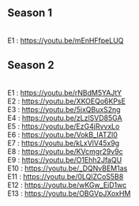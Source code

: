 ## Season 1
<br/> E1    : https://youtu.be/mEnHFfpeLUQ

## Season 2
<br/> E1    : https://youtu.be/rNBdM5YAJtY
<br/> E2    : https://youtu.be/XKOEQo6KPsE
<br/> E3    : https://youtu.be/5jxQBuxS2ng
<br/> E4    : https://youtu.be/zLzlSVD85GA
<br/> E5    : https://youtu.be/EzG4jRvvxLo
<br/> E6    : https://youtu.be/VokB_IATZl0
<br/> E7    : https://youtu.be/kLxVlV45x9g
<br/> E8    : https://youtu.be/KVcmgr29v9c
<br/> E9    : https://youtu.be/O1Ehh2JfaQU
<br/> E10   : https://youtu.be/_DQNvBEM1as
<br/> E11   : https://youtu.be/0LQlZCoS5B8
<br/> E12   : https://youtu.be/wKGw_EjD1wc
<br/> E13   : https://youtu.be/OBGVpJXoxHM

